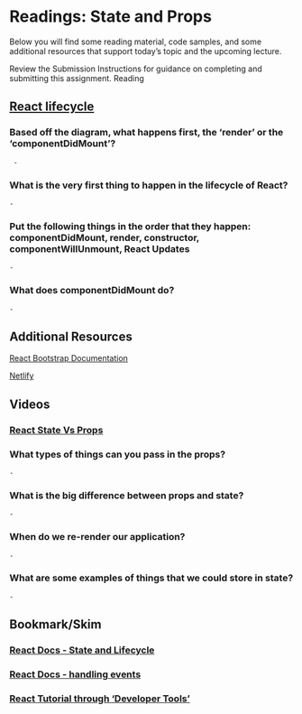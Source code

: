 # Readings: State and Props

Below you will find some reading material, code samples, and some additional resources that support today’s topic and the upcoming lecture.

Review the Submission Instructions for guidance on completing and submitting this assignment.
Reading

## [React lifecycle](https://medium.com/@joshuablankenshipnola/react-component-lifecycle-events-cb77e670a093)

### Based off the diagram, what happens first, the ‘render’ or the ‘componentDidMount’?

     -

### What is the very first thing to happen in the lifecycle of React?

    - 

### Put the following things in the order that they happen: componentDidMount, render, constructor, componentWillUnmount, React Updates

    -

### What does componentDidMount do?

    -

## Additional Resources

[React Bootstrap Documentation](https://react-bootstrap.github.io/)

[Netlify](https://www.netlify.com/)

## Videos

### [React State Vs Props](https://www.youtube.com/watch?v=IYvD9oBCuJI)

### What types of things can you pass in the props?

    -

### What is the big difference between props and state?

    -
  
### When do we re-render our application?
  
    -
  
### What are some examples of things that we could store in state?

    -

## Bookmark/Skim

### [React Docs - State and Lifecycle](https://reactjs.org/docs/state-and-lifecycle.html)

### [React Docs - handling events](https://reactjs.org/docs/handling-events.html)

### [React Tutorial through ‘Developer Tools’](https://reactjs.org/tutorial/tutorial.html)
